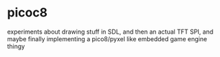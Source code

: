 # picoc8

experiments about drawing stuff in SDL, and then an actual TFT SPI, and maybe finally implementing a pico8/pyxel like embedded game engine thingy
